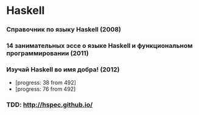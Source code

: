 # Haskell

### Справочник по языку Haskell (2008)

### 14 занимательных эссе о языке Haskell и функциональном программировании (2011)

### Изучай Haskell во имя добра! (2012)
* [progress: 38 from 492]
* [progress: 76 from 492]

### TDD: http://hspec.github.io/
